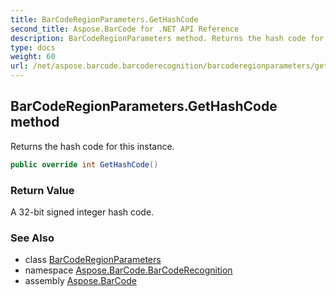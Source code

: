 ```yaml
---
title: BarCodeRegionParameters.GetHashCode
second_title: Aspose.BarCode for .NET API Reference
description: BarCodeRegionParameters method. Returns the hash code for this instance
type: docs
weight: 60
url: /net/aspose.barcode.barcoderecognition/barcoderegionparameters/gethashcode/
---
```

## BarCodeRegionParameters.GetHashCode method

Returns the hash code for this instance.

```csharp
public override int GetHashCode()
```

### Return Value

A 32-bit signed integer hash code.

### See Also

* class [BarCodeRegionParameters](../)
* namespace [Aspose.BarCode.BarCodeRecognition](../../barcoderegionparameters/)
* assembly [Aspose.BarCode](../../../)


